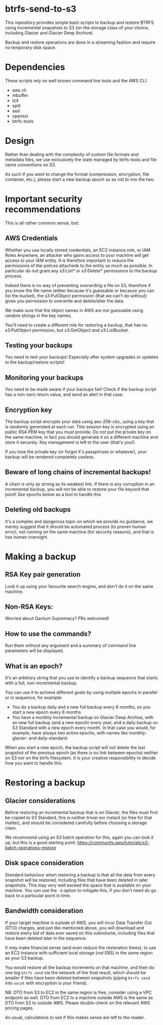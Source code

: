 # btrfs-send-to-s3
This repository provides simple bash scripts to backup and restore BTRFS using incremental snapshots to S3 (on the storage class of your choice, including Glacier and Glacier Deep Archive).

Backup and restore operations are done in a streaming fashion and require no temporary disk space.

# Dependencies
These scripts rely on well known command line tools and the AWS CLI:
* aws cli
* mbuffer
* lz4
* split
* sed
* openssl
* btrfs-tools

# Design
Rather than dealing with the complexity of custom file formats and metadata files, we use exclusively the state managed by btrfs-tools and file name conventions on S3.

As such if you want to change the format (compression, encryption, file container, etc.), please start a new backup _epoch_ so as not to mix the two.

# Important security recommendations
This is all rather common sense, but:

## AWS Credentials
Whether you use locally stored credentials, an EC2 instance role, or IAM Roles Anywhere, an attacker who gains access to your machine will get access to your IAM entity. It is therefore important to reduce the permissions of the polices attacheds to the entity as much as possible. In particular *do not* grant any s3:List* or s3:Delete* permissions to the backup process.

Indeed there is no way of preventing _overwriting_ a file on S3, therefore if you know the file name (either because it's guessable or because you can list the bucket), the s3:PutObject permission (that we can't do without) gives you permission to overwrite and delete/alter the data.

We make sure that the object names in AWS are not guessable using random strings in the key names.

You'll need to create a different role for restoring a backup, that has no s3:PutObject permission, but s3:GetObject and s3:ListBucket.

## Testing your backups
You need to test your backups! Especially after system upgrades or updates to the backup/restore scripts!

## Monitoring your backups
You need to be made aware if your backups fail! Check if the backup script has a non-zero return value, and send an alert in that case.

## Encryption key
The backup script encrypts your data using aes-256-cbc, using a key that is randomly generated at each run. This session key is encrypted using an public RSA PEM key that you must provide. Do *not* put the private key on the same machine, in fact you should generate it on a different machine and store it securely. Key management is left to the user (that's you!).

If you lose the private key (or forgot it's passphrase or whatever), your backup will be rendered completely useless.

## Beware of long chains of incremental backups!
A chain is only as strong as its weakest link. If there is any corruption in an incremental backup, you will not be able to restore your file beyond that point! _See epochs below_ as a tool to handle this

## Deleting old backups
It's a complex and dangerous topic on which we provide no guidance, we merely suggest that it should be automated process (to preven human error), not running on the same machine (for security reasons), and that is has human oversight.

# Making a backup

## RSA Key pair generation
Look it up using your favourite search engine, and don't do it on the same machine.

## Non-RSA Keys:
Worried about Qantum Supremacy? PRs welcomed!

## How to use the commands?
Run them without any argument and a summary of command line parameters will be displayed.

## What is an epoch?
It's an arbitrary string that you use to identify a backup sequence that starts with a full, non-incremental backup.

You can use it to achieve different goals by using multiple epochs in parallel or in sequence, for example:
* You do a backup daily and a new full backup every 6 months, so you start a new epoch every 6 months
* You have a monthly incremental backup on Glacier Deep Archive, with an new full backup (and a new epoch) every year, and a daily backup on S3 Standard with a new epoch every month. In that case you would, for example, have always two active epochs, with names like monthly-glacier-<year> and daily-standard-<month>

When you start a new epoch, the backup script will *not* delete the last snapshot of the previous epoch (as there is no link between epochs) neither on S3 nor on the btrfs filesystem. It is your creative responsibility to decide how you want to handle this.

# Restoring a backup

## Glacier considerations
Before restoring an incremental backup that is on Glacier, the files must first be copied to S3 Standard, this is neither trivial nor instant (or free for that matter), and should be considered carefully before choosing a storage class.

We recommend using an S3 batch operation for this, again you can look it up, but this is a good starting point: https://community.aws/tutorials/s3-batch-operations-restore

## Disk space consideration
Standard behaviour when restoring a backup is that all the data from every snapshot will be restored, including files that have been deleted in later snapshots. This may very well exceed the space that is available on your machine. You can use the `-d` option to mitigate this, if you don't need do go back to a particular point in time.

## Bandwidth consideration
If your target machine is outside of AWS, you will incur Data Transfer Out (DTO) charges, and just like mentioned above, you will download and restore every bid of data ever saved on this subvolume, including files that have been deleted later in the sequence.

It _may_ make financial sense (and even reduce the restoration times), to use an EC2 instance with sufficient local storage (*not* EBS) in the same region as your S3 backup.

You would restore all the backup increments on that machine, and then do one big `btrfs send` via the network of the final result, which should be smaller if files have been deleted between snapshots (piping `btrfs send` into `socat` with encryption is your friend).

NB: DTO from S3 to EC2 in the same region is free, consider using a VPC endpoint as well. DTO from EC2 to a machine outside AWS is the same as DTO from S3 to outside AWS. Please double-check on the relevant AWS pricing pages.

As usual, calculations to see if this makes sense are left to the reader.
